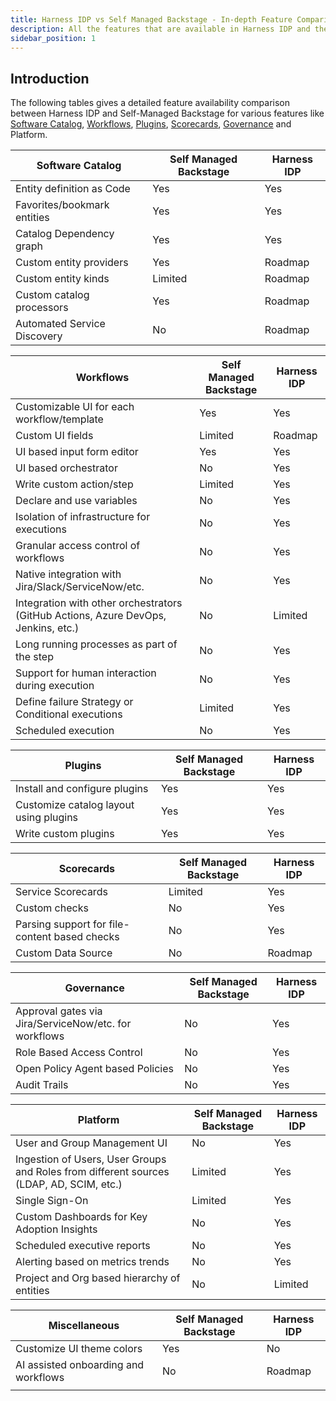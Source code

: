 ```yaml
---
title: Harness IDP vs Self Managed Backstage - In-depth Feature Comparison
description: All the features that are available in Harness IDP and the differentiator against Self Managed Backstage
sidebar_position: 1
---
```


## Introduction

The following tables gives a detailed feature availability comparison between Harness IDP and Self-Managed Backstage for various features like [Software Catalog](https://developer.harness.io/docs/category/software-catalog), [Workflows](https://developer.harness.io/docs/category/self-service-flows), [Plugins](https://developer.harness.io/docs/category/plugins), [Scorecards](https://developer.harness.io/docs/category/scorecards), [Governance](https://developer.harness.io/docs/category/governance) and Platform. 

| **Software Catalog**          | **Self Managed Backstage**  | **Harness IDP**  |
|-------------------------------|-----------------------------|------------------|
| Entity definition as Code     | Yes                         | Yes              |
| Favorites/bookmark entities   | Yes                         | Yes              |
| Catalog Dependency graph      | Yes                         | Yes              |
| Custom entity providers       | Yes                         | Roadmap          |
| Custom entity kinds           | Limited                     | Roadmap          |
| Custom catalog processors     | Yes                         | Roadmap          |
| Automated Service Discovery   | No                          | Roadmap          |


| **Workflows**                                      |  **Self Managed Backstage** | **Harness IDP**  |
|----------------------------------------------------|-----------------------------|------------------|
| Customizable UI for each workflow/template         | Yes                         | Yes              |
| Custom UI fields                                   | Limited                     | Roadmap          |
| UI based input form editor                         | Yes                         | Yes              |
| UI based orchestrator                              | No                          | Yes              |
| Write custom action/step                           | Limited                     | Yes              |
| Declare and use variables                          | No                          | Yes              |
| Isolation of infrastructure for executions         | No                          | Yes              |
| Granular access control of workflows               | No                          | Yes              |
| Native integration with Jira/Slack/ServiceNow/etc.                                 | No          | Yes               |
| Integration with other orchestrators (GitHub Actions, Azure DevOps, Jenkins, etc.) | No          | Limited           |
| Long running processes as part of the step                                         | No          | Yes               |
| Support for human interaction during execution                                     | No          | Yes               |
| Define failure Strategy or Conditional executions                                  | Limited     | Yes               |
| Scheduled execution                                                                | No          | Yes               |


| **Plugins**                                 | **Self Managed Backstage**  | **Harness IDP**   |
|---------------------------------------------|-----------------------------|-------------------|
| Install and configure plugins               | Yes                         | Yes               |
| Customize catalog layout using plugins      | Yes                         | Yes               |
| Write custom plugins                        | Yes                         | Yes               |


| **Scorecards**                                  | **Self Managed Backstage**  | **Harness IDP**   |
|-------------------------------------------------|-----------------------------|-------------------|
| Service Scorecards                              | Limited                     | Yes               |
| Custom checks                                   | No                          | Yes               |
| Parsing support for file-content based checks   | No                          | Yes               |
| Custom Data Source                              | No                          | Roadmap           |


| **Governance**                                           | **Self Managed Backstage**     |**Harness IDP**    |
|----------------------------------------------------------|--------------------------------|-------------------|
| Approval gates via Jira/ServiceNow/etc. for workflows    | No                             | Yes               |
| Role Based Access Control                                | No                             | Yes               |
| Open Policy Agent based Policies                         | No                             | Yes               |
| Audit Trails                                             | No                             | Yes               |


| **Platform**                                             | **Self Managed Backstage**  | **Harness IDP**   |
|----------------------------------------------------------|-----------------------------|-------------------|
| User and Group Management UI                             | No                          | Yes               |
| Ingestion of Users, User Groups and Roles from different sources (LDAP, AD, SCIM, etc.)| Limited           | Yes                 |
| Single Sign-On                                           | Limited                     | Yes               |
| Custom Dashboards for Key Adoption Insights              | No                          | Yes               |
| Scheduled executive reports                              | No                          | Yes               |
| Alerting based on metrics trends                         | No                          | Yes               |
| Project and Org based hierarchy of entities              | No                          | Limited           |


| **Miscellaneous**                                        | **Self Managed Backstage**  | **Harness IDP**   | 
|----------------------------------------------------------|-----------------------------|-------------------|
| Customize UI theme colors                                | Yes                         | No                |
| AI assisted onboarding and workflows                     | No                          | Roadmap           |
|                                                          |                             |                   |
